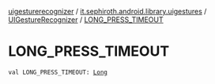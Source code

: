 [uigesturerecognizer](../../index.md) / [it.sephiroth.android.library.uigestures](../index.md) / [UIGestureRecognizer](index.md) / [LONG_PRESS_TIMEOUT](./-l-o-n-g_-p-r-e-s-s_-t-i-m-e-o-u-t.md)

# LONG_PRESS_TIMEOUT

`val LONG_PRESS_TIMEOUT: `[`Long`](https://kotlinlang.org/api/latest/jvm/stdlib/kotlin/-long/index.html)